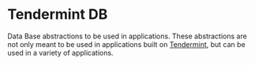 # Tendermint DB

Data Base abstractions to be used in applications.
These abstractions are not only meant to be used in applications built on [Tendermint](https://github.com/evdatsion/tendermint), but can be used in a variety of applications.
